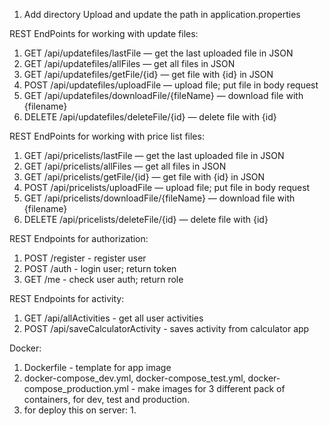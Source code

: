 1. Add directory Upload and update the path in application.properties

REST EndPoints for working with update files:
1. GET /api/updatefiles/lastFile — get the last uploaded file in JSON
2. GET /api/updatefiles/allFiles — get all files in JSON
3. GET /api/updatefiles/getFile/{id} — get file with {id} in JSON
4. POST /api/updatefiles/uploadFile — upload file; put file in body request
5. GET /api/updatefiles/downloadFile/{fileName} — download file with {filename}
6. DELETE /api/updatefiles/deleteFile/{id} — delete file with {id}

REST EndPoints for working with price list files:
1. GET /api/pricelists/lastFile — get the last uploaded file in JSON
2. GET /api/pricelists/allFiles — get all files in JSON
3. GET /api/pricelists/getFile/{id} — get file with {id} in JSON
4. POST /api/pricelists/uploadFile — upload file; put file in body request
5. GET /api/pricelists/downloadFile/{fileName} — download file with {filename}
6. DELETE /api/pricelists/deleteFile/{id} — delete file with {id}

REST Endpoints for authorization:
1. POST /register - register user
2. POST /auth - login user; return token
3. GET /me - check user auth; return role

REST Endpoints for activity:
1. GET /api/allActivities - get all user activities
2. POST /api/saveCalculatorActivity - saves activity from calculator app

Docker:

1. Dockerfile - template for app image
2. docker-compose_dev.yml, docker-compose_test.yml, 
docker-compose_production.yml - make images for 3 
different pack of containers, for dev, test and production.
3. for deploy this on server:
   1. 